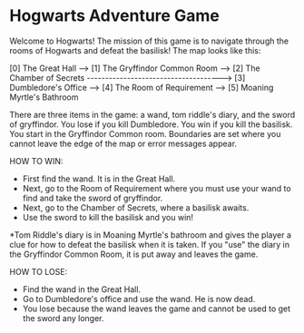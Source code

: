 # Hogwarts Adventure Game

Welcome to Hogwarts! The mission of this game is to navigate through the rooms of Hogwarts and defeat the basilisk!
The map looks like this:

[0] The Great Hall --> [1] The Gryffindor Common Room --> [2] The Chamber of Secrets ------------------------------------->
[3] Dumbledore's Office --> [4] The Room of Requirement --> [5] Moaning Myrtle's Bathroom

There are three items in the game: a wand, tom riddle's diary, and the sword of gryffindor.
You lose if you kill Dumbledore.
You win if you kill the basilisk.
You start in the Gryffindor Common room.
Boundaries are set where you cannot leave the edge of the map or error messages appear.

HOW TO WIN:
- First find the wand. It is in the Great Hall.
- Next, go to the Room of Requirement where you must use your wand to find and take the sword of gryffindor.
- Next, go to the Chamber of Secrets, where a basilisk awaits.
- Use the sword to kill the basilisk and you win!

*Tom Riddle's diary is in Moaning Myrtle's bathroom and gives the player a clue for how to defeat the basilisk when it is taken.
If you "use" the diary in the Gryffindor Common Room, it is put away and leaves the game.

HOW TO LOSE:
- Find the wand in the Great Hall.
- Go to Dumbledore's office and use the wand. He is now dead.
- You lose because the wand leaves the game and cannot be used to get the sword any longer.
